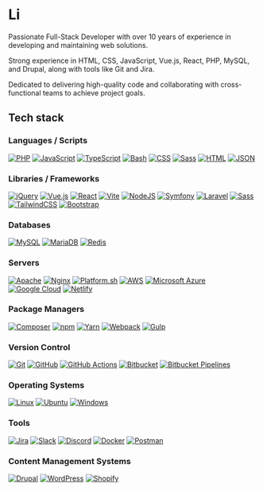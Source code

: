# Li
Passionate Full-Stack Developer with over 10 years of experience in developing and maintaining web solutions.

Strong experience in HTML, CSS, JavaScript, Vue.js, React, PHP, MySQL, and Drupal, along with tools like Git and Jira.

Dedicated to delivering high-quality code and collaborating with cross-functional teams to achieve project goals.

## Tech stack

### Languages / Scripts

[![PHP](https://img.shields.io/badge/php-777BB4?&logo=php&logoColor=white)](https://www.php.net/)
[![JavaScript](https://img.shields.io/badge/JavaScript-F7DF1E?logo=javascript&logoColor=fff)](#)
[![TypeScript](https://img.shields.io/badge/TypeScript-3178C6?logo=typescript&logoColor=fff)](https://www.typescriptlang.org/)
[![Bash](https://img.shields.io/badge/Bash-4EAA25?logo=gnubash&logoColor=fff)](#)
[![CSS](https://img.shields.io/badge/CSS-1572B6?logo=css3&logoColor=fff)](#)
[![Sass](https://img.shields.io/badge/Sass-CC6699?logo=sass&logoColor=fff)]([#](https://sass-lang.com/))
[![HTML](https://img.shields.io/badge/HTML-E34F26?logo=html5&logoColor=fff)](#)
[![JSON](https://img.shields.io/badge/JSON-282a36?logo=json&logoColor=fff)](https://www.json.org)

### Libraries / Frameworks

[![jQuery](https://img.shields.io/badge/jquery-%230769AD.svg?logo=jquery&logoColor=white)](#)
[![Vue.js](https://img.shields.io/badge/Vue.js-4FC08D?logo=vuedotjs&logoColor=fff)](#)
[![React](https://img.shields.io/badge/React-282a36?logo=react&logoColor=61DAFB)](#)
[![Vite](https://img.shields.io/badge/Vite-646CFF?logo=vite&logoColor=fff)](#)
[![NodeJS](https://img.shields.io/badge/Node.js-6DA55F?logo=node.js&logoColor=white)](#)
[![Symfony](https://img.shields.io/badge/Symfony-282a36?logo=symfony&logoColor=fff)](#)
[![Laravel](https://img.shields.io/badge/Laravel-FF2D20?logo=laravel&logoColor=fff)](#)
[![Sass](https://img.shields.io/badge/Sass-CC6699?logo=sass&logoColor=fff)](#)
[![TailwindCSS](https://img.shields.io/badge/Tailwind%20CSS-06B6D4?logo=tailwind-css&logoColor=fff)](#)
[![Bootstrap](https://img.shields.io/badge/Bootstrap-7952B3?logo=bootstrap&logoColor=fff)](#)

### Databases

[![MySQL](https://img.shields.io/badge/MySQL-4479A1?logo=mysql&logoColor=white&style=flat)](#)
[![MariaDB](https://img.shields.io/badge/MariaDB-003545?logo=mariadb&logoColor=white&style=flat)](#)
[![Redis](https://img.shields.io/badge/Redis-FF4438?logo=redis&logoColor=fff&style=flat)](#)

### Servers

[![Apache](https://img.shields.io/badge/apache-%23D42029.svg?logo=apache&logoColor=white&style=flat)](#)
[![Nginx](https://img.shields.io/badge/nginx-%23009639.svg?logo=nginx&logoColor=white&style=flat)](#)
[![Platform.sh](https://img.shields.io/badge/Platform.sh-1A182A.svg?logo=platformdotsh&logoColor=fff)](#)
[![AWS](https://img.shields.io/badge/Amazon_Web_Services-FF9900?logo=amazon-web-services&logoColor=000)](#)
[![Microsoft Azure](https://custom-icon-badges.demolab.com/badge/Microsoft%20Azure-0089D6?logo=msazure&logoColor=white)](#)
[![Google Cloud](https://img.shields.io/badge/Google%20Cloud-4285F4?logo=googlecloud&logoColor=fff&style=flat)](#)
[![Netlify](https://img.shields.io/badge/Netlify-282a36?logo=Netlify)](#)

### Package Managers

[![Composer](https://img.shields.io/badge/Composer-885630?logo=composer&logoColor=fff)](#)
[![npm](https://img.shields.io/badge/npm-CB3837?logo=npm&logoColor=fff)](#)
[![Yarn](https://img.shields.io/badge/Yarn-2C8EBB?logo=yarn&logoColor=fff)](#)
[![Webpack](https://img.shields.io/badge/webpack-%238DD6F9.svg?logo=webpack&logoColor=black&style=flat)](#)
[![Gulp](https://img.shields.io/badge/Gulp-%23CF4647.svg?logo=gulp&logoColor=white)](#)

### Version Control

[![Git](https://img.shields.io/badge/Git-F05032?logo=git&logoColor=fff)](#)
[![GitHub](https://img.shields.io/badge/GitHub-2088FF?logo=github&logoColor=white)](#)
[![GitHub Actions](https://img.shields.io/badge/GitHub_Actions-2088FF?logo=github-actions&logoColor=white)](#)
[![Bitbucket](https://img.shields.io/badge/Bitbucket-0052CC?logo=bitbucket&logoColor=white)](#)
[![Bitbucket Pipelines](https://img.shields.io/badge/Bitbucket_Pipelines-0052CC?logo=bitbucket&logoColor=white)](#)

### Operating Systems

[![Linux](https://img.shields.io/badge/Linux-FCC624?logo=linux&logoColor=black)](#)
[![Ubuntu](https://img.shields.io/badge/Ubuntu-E95420?logo=ubuntu&logoColor=white)](#)
[![Windows](https://custom-icon-badges.demolab.com/badge/Windows-0078D6?logo=windows11&logoColor=white)](#)

### Tools

[![Jira](https://img.shields.io/badge/Jira-0052CC?logo=jira&logoColor=fff)](#)
[![Slack](https://img.shields.io/badge/Slack-4A154B?logo=slack&logoColor=fff)](#)
[![Discord](https://img.shields.io/badge/Discord-5865F2.svg?logo=Discord&logoColor=white&style=flat)](#)
[![Docker](https://img.shields.io/badge/Docker-2496ED?logo=docker&logoColor=white&style=flat)](#)
[![Postman](https://img.shields.io/badge/Postman-FFF?logo=postman&style=flat)](#)

### Content Management Systems

[![Drupal](https://img.shields.io/badge/Drupal-0678BE?logo=drupal&logoColor=fff&style=flat)](#)
[![WordPress](https://img.shields.io/badge/WordPress-21759B?logo=wordpress&logoColor=fff&style=flat)](#)
[![Shopify](https://img.shields.io/badge/Shopify-7AB55C?logo=shopify&logoColor=fff&style=flat)](#)
